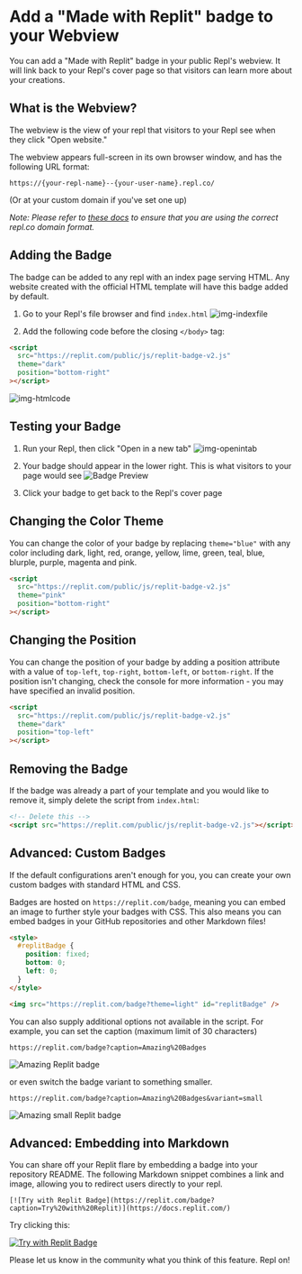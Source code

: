 # Add a "Made with Replit" badge to your Webview

You can add a "Made with Replit" badge in your public Repl's webview. It will link back to your Repl's cover page so that visitors can learn more about your creations.

## What is the Webview?

The webview is the view of your repl that visitors to your Repl see when they click "Open website."

The webview appears full-screen in its own browser window, and has the following URL format:

`https://{your-repl-name}--{your-user-name}.repl.co/`

(Or at your custom domain if you've set one up)

*Note: Please refer to [these docs](/hosting/hosting-web-pages.md#end-of-dot-style-domains) to ensure that you are using the correct repl.co domain format.*

## Adding the Badge

The badge can be added to any repl with an index page serving HTML. Any website created with the official HTML template will have this badge added by default.

1. Go to your Repl's file browser and find `index.html`
   ![img-indexfile](https://docimg.replit.com/images/misc/img-indexfile.png)

2. Add the following code before the closing `</body>` tag:

```html
<script
  src="https://replit.com/public/js/replit-badge-v2.js"
  theme="dark"
  position="bottom-right"
></script>
```

![img-htmlcode](https://docimg.replit.com/images/misc/img-htmlcode.png)

## Testing your Badge

1. Run your Repl, then click "Open in a new tab"
   ![img-openintab](https://docimg.replit.com/images/misc/img-openintab.png)

2. Your badge should appear in the lower right. This is what visitors to your page would see
   ![Badge Preview](https://docimg.replit.com/images/misc/badge-preview.png)

3. Click your badge to get back to the Repl's cover page

## Changing the Color Theme

You can change the color of your badge by replacing `theme="blue"` with any color including dark, light, red, orange, yellow, lime, green, teal, blue, blurple, purple, magenta and pink.

```html
<script
  src="https://replit.com/public/js/replit-badge-v2.js"
  theme="pink"
  position="bottom-right"
></script>
```

## Changing the Position

You can change the position of your badge by adding a position attribute with a value of `top-left`, `top-right`, `bottom-left`, or `bottom-right`. If the position isn't changing, check the console for more information - you may have specified an invalid position.

```html
<script
  src="https://replit.com/public/js/replit-badge-v2.js"
  theme="dark"
  position="top-left"
></script>
```

## Removing the Badge

If the badge was already a part of your template and you would like to remove it, simply delete the script from `index.html`:

```html
<!-- Delete this -->
<script src="https://replit.com/public/js/replit-badge-v2.js"></script>
```


## Advanced: Custom Badges

If the default configurations aren't enough for you, you can create your own custom badges with standard HTML and CSS.

Badges are hosted on `https://replit.com/badge`, meaning you can embed an image to further style your badges with CSS. This also means you can embed badges in your GitHub repositories and other Markdown files!

```html
<style>
  #replitBadge {
    position: fixed;
    bottom: 0;
    left: 0;
  }
</style>

<img src="https://replit.com/badge?theme=light" id="replitBadge" />
```

You can also supply additional options not available in the script. For example, you can set the caption (maximum limit of 30 characters)

```
https://replit.com/badge?caption=Amazing%20Badges
```

![Amazing Replit badge](https://replit.com/badge?caption=Amazing%20Badges)

or even switch the badge variant to something smaller.

```
https://replit.com/badge?caption=Amazing%20Badges&variant=small
```
![Amazing small Replit badge](https://replit.com/badge?caption=Amazing%20Badges&variant=small)

## Advanced: Embedding into Markdown
You can share off your Replit flare by embedding a badge into your repository README. The following Markdown snippet combines a link and image, allowing you to redirect users directly to your repl. 

```
[![Try with Replit Badge](https://replit.com/badge?caption=Try%20with%20Replit)](https://docs.replit.com/)
```

Try clicking this:

[![Try with Replit Badge](https://replit.com/badge?caption=Try%20with%20Replit)](https://docs.replit.com/)

Please let us know in the community what you think of this feature. Repl on!
